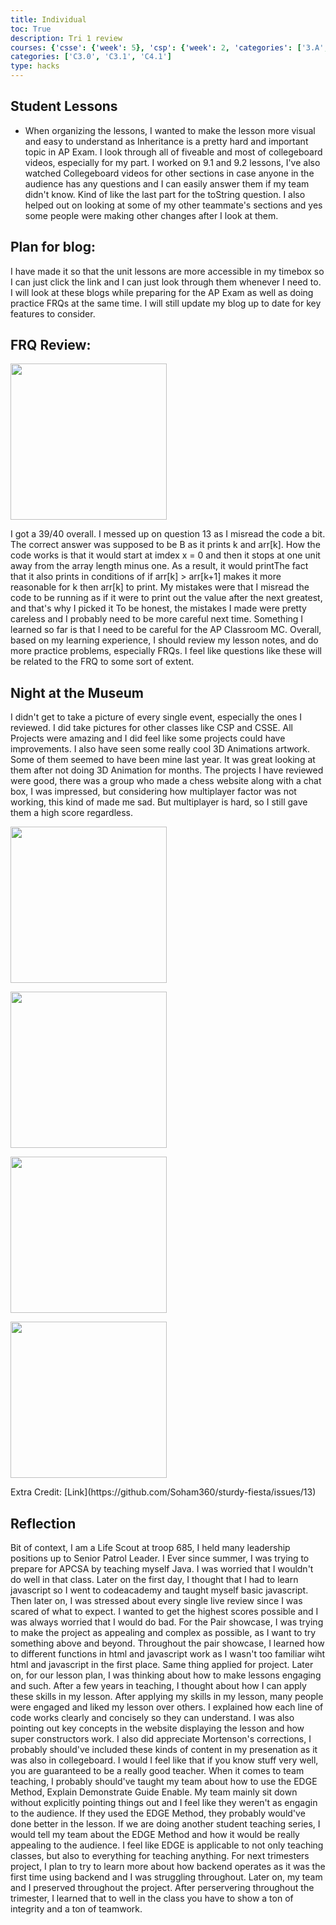```yaml
---
title: Individual
toc: True
description: Tri 1 review
courses: {'csse': {'week': 5}, 'csp': {'week': 2, 'categories': ['3.A', '5.B']}, 'csa': {'week': 9}}
categories: ['C3.0', 'C3.1', 'C4.1']
type: hacks
---
```


## Student Lessons
- When organizing the lessons, I wanted to make the lesson more visual and easy to understand as Inheritance is a pretty hard and important topic in AP Exam. I look through all of fiveable and most of collegeboard videos, especially for my part. I worked on 9.1 and 9.2 lessons, I've also watched Collegeboard videos for other sections in case anyone in the audience has any questions and I can easily answer them if my team didn't know. Kind of like the last part for the toString question. I also helped out on looking at some of my other teammate's sections and yes some people were making other changes after I look at them.

## Plan for blog:
I have made it so that the unit lessons are more accessible in my timebox so I can just click the link and I can just look through them whenever I need to. I will look at these blogs while preparing for the AP Exam as well as doing practice FRQs at the same time.
I will still update my blog up to date for key features to consider.

## FRQ Review:
<p><img src="{{ site.baseurl }}/images/AP.png" width=250px/></p>
I got a 39/40 overall. I messed up on question 13 as I misread the code a bit. The correct answer was supposed to be B as it prints k and arr[k]. How the code works is that it would start at imdex x = 0 and then it stops at one unit away from the array length minus one. As a result, it would printThe fact that it also prints in conditions of if arr[k] > arr[k+1] makes it more reasonable for k then arr[k] to print. My mistakes were that I misread the code to be running as if it were to print out the value after the next greatest, and that's why I picked it To be honest, the mistakes I made were pretty careless and I probably need to be more careful next time. Something I learned so far is that I need to be careful for the AP Classroom MC. Overall, based on my learning experience, I should review my lesson notes, and do more practice problems, especially FRQs. I feel like questions like these will be related to the FRQ to some sort of extent.

## Night at the Museum

I didn't get to take a picture of every single event, especially the ones I reviewed. I did take pictures for other classes like CSP and CSSE. All Projects were amazing and I did feel like some projects could have improvements. I also have seen some really cool 3D Animations artwork. Some of them seemed to have been mine last year. It was great looking at them after not doing 3D Animation for months. The projects I have reviewed were good, there was a group who made a chess website along with a chat box, I was impressed, but considering how multiplayer factor was not working, this kind of made me sad. But multiplayer is hard, so I still gave them a high score regardless.
<p><img src="{{ site.baseurl }}/images/CSSE.jpg" width=250px/></p>
<p><img src="{{ site.baseurl }}/images/CSP1.jpg" width=250px/></p>
<p><img src="{{ site.baseurl }}/images/CSA.jpg" width=250px/></p>
<p><img src="{{ site.baseurl }}/images/CSA2.jpg" width=250px/></p>
Extra Credit: [Link](https://github.com/Soham360/sturdy-fiesta/issues/13)

## Reflection
Bit of context, I am a Life Scout at troop 685, I held many leadership positions up to Senior Patrol Leader. I Ever since summer, I was trying to prepare for APCSA by teaching myself Java. I was worried that I wouldn't do well in that class. Later on the first day, I thought that I had to learn javascript so I went to codeacademy and taught myself basic javascript. Then later on, I was stressed about every single live review since I was scared of what to expect. I wanted to get the highest scores possible and I was always worried that I would do bad. For the Pair showcase, I was trying to make the project as appealing and complex as possible, as I want to try something above and beyond. Throughout the pair showcase, I learned how to different functions in html and javascript work as I wasn't too familiar wiht html and javascript in the first place. Same thing applied for project. Later on, for our lesson plan, I was thinking about how to make lessons engaging and such. After a few years in teaching, I thought about how I can apply these skills in my lesson. After applying my skills in my lesson, many people were engaged and liked my lesson over others. I explained how each line of code works clearly and concisely so they can understand. I was also pointing out key concepts in the website displaying the lesson and how super constructors work. I also did appreciate Mortenson's corrections, I probably should've included these kinds of content in my presenation as it was also in collegeboard. I would I feel like that if you know stuff very well, you are guaranteed to be a really good teacher. When it comes to team teaching, I probably should've taught my team about how to use the EDGE Method, Explain Demonstrate Guide Enable. My team mainly sit down without explicitly pointing things out and I feel like they weren't as engagin to the audience. If they used the EDGE Method, they probably would've done better in the lesson. If we are doing another student teaching series, I would tell my team about the EDGE Method and how it would be really appealing to the audience. I feel like EDGE is applicable to not only teaching classes, but also to everything for teaching anything. For next trimesters project, I plan to try to learn more about how backend operates as it was the first time using backend and I was struggling throughout. Later on, my team and I preserved throughout the project. After perservering throughout the trimester, I learned that to well in the class you have to show a ton of integrity and a ton of teamwork.